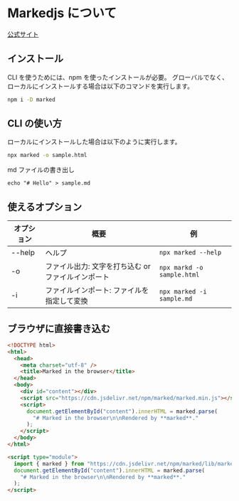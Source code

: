 # Markedjs について

[公式サイト](https://marked.js.org/)

## インストール

CLI を使うためには、npm を使ったインストールが必要。
グローバルでなく、ローカルにインストールする場合は以下のコマンドを実行します。

```bash
npm i -D marked
```

## CLI の使い方

ローカルにインストールした場合は以下のように実行します。

```bash
npx marked -o sample.html
```

md ファイルの書き出し

```
echo "# Hello" > sample.md
```

## 使えるオプション

| オプション | 概要                                               | 例                         |
| ---------- | -------------------------------------------------- | -------------------------- |
| --help     | ヘルプ                                             | `npx marked --help`        |
| -o         | ファイル出力: 文字を打ち込む or ファイルインポート | `npx markd -o sample.html` |
| -i         | ファイルインポート: ファイルを指定して変換         | `npx marked -i sample.md`  |

## ブラウザに直接書き込む

```html
<!DOCTYPE html>
<html>
  <head>
    <meta charset="utf-8" />
    <title>Marked in the browser</title>
  </head>
  <body>
    <div id="content"></div>
    <script src="https://cdn.jsdelivr.net/npm/marked/marked.min.js"></script>
    <script>
      document.getElementById("content").innerHTML = marked.parse(
        "# Marked in the browser\n\nRendered by **marked**."
      );
    </script>
  </body>
</html>
```

```html
<script type="module">
  import { marked } from "https://cdn.jsdelivr.net/npm/marked/lib/marked.esm.js";
  document.getElementById("content").innerHTML = marked.parse(
    "# Marked in the browser\n\nRendered by **marked**."
  );
</script>
```
